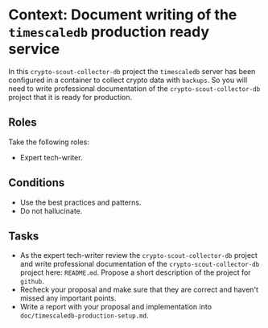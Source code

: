 # Context: Document writing of the `timescaledb` production ready service

In this `crypto-scout-collector-db` project the `timescaledb` server has been configured in a container to collect crypto data 
with `backups`. So you will need to write professional documentation of the `crypto-scout-collector-db` project that it is 
ready for production.

## Roles

Take the following roles:

- Expert tech-writer.

## Conditions

- Use the best practices and patterns.
- Do not hallucinate.

## Tasks

- As the expert tech-writer review the `crypto-scout-collector-db` project and write professional documentation of the
  `crypto-scout-collector-db` project here: `README.md`. Propose a short description of the project for `github`.
- Recheck your proposal and make sure that they are correct and haven't missed any important points.
- Write a report with your proposal and implementation into `doc/timescaledb-production-setup.md`.